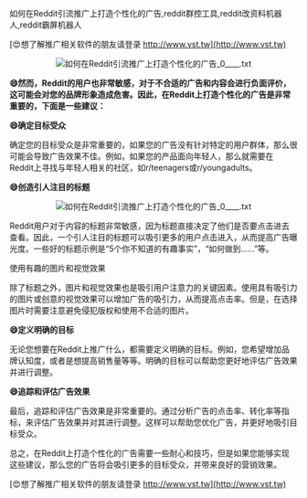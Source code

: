 如何在Reddit引流推广上打造个性化的广告,reddit群控工具,reddit改资料机器人,reddit霸屏机器人

[😍想了解推广相关软件的朋友请登录 http://www.vst.tw](http://www.vst.tw)

 <center><img src="https://vst.tw/MP4/tuiguang/png/5.png" alt="如何在Reddit引流推广上打造个性化的广告_0____.txt"></center>

**😄然而，Reddit的用户也非常敏感，对于不合适的广告和内容会进行负面评价，这可能会对您的品牌形象造成危害。因此，在Reddit上打造个性化的广告是非常重要的，下面是一些建议：**

**😄确定目标受众**

确定您的目标受众是非常重要的，如果您的广告没有针对特定的用户群体，那么很可能会导致广告效果不佳。例如，如果您的产品面向年轻人，那么就需要在Reddit上寻找与年轻人相关的社区，如r/teenagers或r/youngadults。

**😄创造引人注目的标题**

 <center><img src="https://vst.tw/MP4/tuiguang/png/1.png" alt="如何在Reddit引流推广上打造个性化的广告_0____.txt"></center>

Reddit用户对于内容的标题非常敏感，因为标题直接决定了他们是否要点击进去查看。因此，一个引人注目的标题可以吸引更多的用户点击进入，从而提高广告曝光度。一些好的标题示例是“5个你不知道的有趣事实”，“如何做到……”等。

使用有趣的图片和视觉效果

除了标题之外，图片和视觉效果也是吸引用户注意力的关键因素。使用具有吸引力的图片或创意的视觉效果可以增加广告的吸引力，从而提高点击率。但是，在选择图片时需要注意避免侵犯版权和使用不合适的图片。

**😄定义明确的目标**

无论您想要在Reddit上推广什么，都需要定义明确的目标。例如，您希望增加品牌认知度，或者是想提高销售量等等。明确的目标可以帮助您更好地评估广告效果并进行调整。

**😄追踪和评估广告效果**

最后，追踪和评估广告效果是非常重要的。通过分析广告的点击率、转化率等指标，来评估广告效果并对其进行调整。这样可以帮助您优化广告，并更好地吸引目标受众。

总之，在Reddit上打造个性化的广告需要一些耐心和技巧，但是如果您能够实现这些建议，那么您的广告将会吸引更多的目标受众，并带来良好的营销效果。

[😍想了解推广相关软件的朋友请登录 http://www.vst.tw](http://www.vst.tw)



